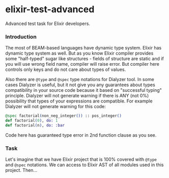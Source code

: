 # elixir-test-advanced

Advanced test task for Elixir developers.

### Introduction

The most of BEAM-based languages have dynamic type system. Elixir has dynamic type system as well. But as you know Elixir compiler provides some "half-typed" sugar like structures - fields of structure are static and if you will use wrong field name, compiler will raise error. But compiler here controls only keys and do not care about types of values.

Also there are `@type` and `@spec` type notations for Dialyzer tool. In some cases Dialyzer is useful, but it not give you any guarantees about types compatibility in your source code because it based on "successful typing" principle. Dialyzer will not generate warning if there is ANY (not 0%) possibility that types of your expressions are compatible. For example Dialyzer will not generate warning for this code:

```elixir
@spec factorial(non_neg_integer()) :: pos_integer()
def factorial(0), do: 1
def factorial(n), do: :bar
```

Code here has guaranteed type error in 2nd function clause as you see.

### Task

Let's imagine that we have Elixir project that is 100% covered with `@type` and `@spec` notations. We can access to Elixir AST of all modules used in this project. Then...
